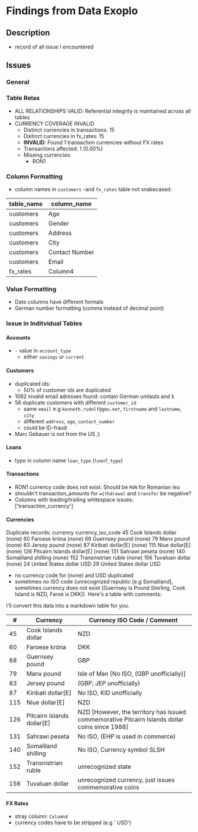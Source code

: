 # Findings from Data Exoplo

## Description

- record of all issue I encountered

## Issues
### General
### Table Relas

- ALL RELATIONSHIPS VALID: Referential integrity is maintained across all tables
- CURRENCY COVERAGE INVALID
    - Distinct currencies in transactions: 15
    - Distinct currencies in fx_rates: 15
    - __INVALID__: Found 1 transaction currencies without FX rates
    - Transactions affected: 1 (0.00%)
    - Missing currencies:
        - RON1

### Column Formatting

- column names in `customers` -and `fx_rates` table not snakecased:

| table_name | column_name    |
|------------|----------------|
| customers  | Age            |
| customers  | Gender         |
| customers  | Address        |
| customers  | City           |
| customers  | Contact Number |
| customers  | Email          |
| fx_rates   | Column4        |

### Value Formatting

- Date columns have different formats
- German number formatting (comma instead of decimal point)

### Issue in Inditvidual Tables

#### Accounts

- `-` value in `account_type`
    - either `savings` or `current`

#### Customers

- duplicated ids:
    - 50% of customer ids are duplicated
- 1082 invalid email adresses found: contain German umlauts and `ß`
- 56 duplicate customers with different `customer_id`
    - same `email` e.g `kenneth.rudolf@gmx.net`, `firstname` and `lastname`, `city`
    - different `address`, `age`, `contact_number`
    - could be ID-fraud
- Marc Gebauer is not from the US ;)

#### Loans

- typo in column name `loan_type` (`loanT_type`)


#### Transactions

- RON1 currency code does not exist. Should be `RON` for Romanian leu
- shouldn't transaction_amounts for `withdrawal` and `transfer` be negative?
- Columns with leading/trailing whitespace issues: ['transaction_currency']


#### Currencies

Duplicate records:
                       currency currency_iso_code
45          Cook Islands dollar            (none)
60                Faroese króna            (none)
68               Guernsey pound            (none)
79                   Manx pound            (none)
83                 Jersey pound            (none)
87           Kiribati dollar[E]            (none)
115              Niue dollar[E]            (none)
126  Pitcairn Islands dollar[E]            (none)
131              Sahrawi peseta            (none)
140         Somaliland shilling            (none)
152         Transnistrian ruble            (none)
156             Tuvaluan dollar            (none)
24         United States dollar               USD
29         United States dollar               USD

- no currency code for (none) and USD duplicated
- sometimes no ISO code (unrecognized republic [e.g Somaliland], sometimes currency does not exist [Guernsey is Pound Sterling, Cook Island is NZD, Faroe is DKK]). Here's a table with comments:

I'll convert this data into a markdown table for you.

| # | Currency | Currency ISO Code / Comment |
|---|----------|-------------------|
| 45 | Cook Islands dollar | NZD |
| 60 | Faroese króna | DKK |
| 68 | Guernsey pound | GBP |
| 79 | Manx pound | Isle of Man [No ISO, (GBP unofficially)] |
| 83 | Jersey pound | (GBP, JEP unofficially) |
| 87 | Kiribati dollar[E] | No ISO, KID unofficially |
| 115 | Niue dollar[E] | NZD |
| 126 | Pitcairn Islands dollar[E] | NZD [However, the territory has issued commemorative Pitcairn Islands dollar coins since 1988] |
| 131 | Sahrawi peseta | No ISO, (EHP is used in commerce) |
| 140 | Somaliland shilling | No ISO, Currency symbol SLSH |
| 152 | Transnistrian ruble |  unrecognized state|
| 156 | Tuvaluan dollar | unrecognized currency, just issues commemorative coins|

#### FX Rates

- stray column: `Column4`
- currency codes have to be stripped (e.g ' USD')









